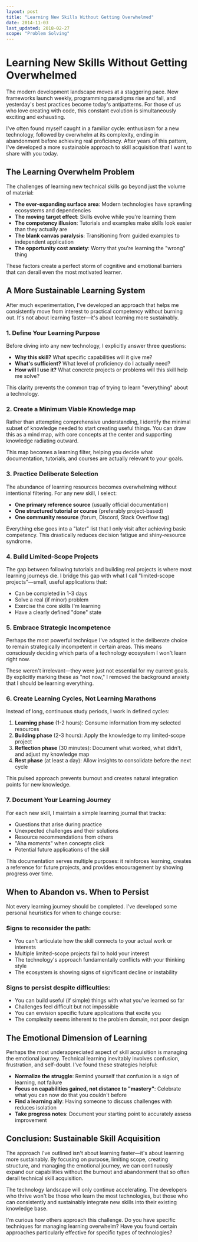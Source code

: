 ```yaml
---
layout: post
title: "Learning New Skills Without Getting Overwhelmed"
date: 2014-11-03
last_updated: 2018-02-27
scope: "Problem Solving"
---
```


# Learning New Skills Without Getting Overwhelmed

The modern development landscape moves at a staggering pace. New frameworks launch weekly, programming paradigms rise and fall, and yesterday's best practices become today's antipatterns. For those of us who love creating with code, this constant evolution is simultaneously exciting and exhausting.

I've often found myself caught in a familiar cycle: enthusiasm for a new technology, followed by overwhelm at its complexity, ending in abandonment before achieving real proficiency. After years of this pattern, I've developed a more sustainable approach to skill acquisition that I want to share with you today.

## The Learning Overwhelm Problem

The challenges of learning new technical skills go beyond just the volume of material:

- **The ever-expanding surface area**: Modern technologies have sprawling ecosystems and dependencies
- **The moving target effect**: Skills evolve while you're learning them
- **The competency illusion**: Tutorials and examples make skills look easier than they actually are
- **The blank canvas paralysis**: Transitioning from guided examples to independent application
- **The opportunity cost anxiety**: Worry that you're learning the "wrong" thing

These factors create a perfect storm of cognitive and emotional barriers that can derail even the most motivated learner.

## A More Sustainable Learning System

After much experimentation, I've developed an approach that helps me consistently move from interest to practical competency without burning out. It's not about learning faster—it's about learning more sustainably.

### 1. Define Your Learning Purpose

Before diving into any new technology, I explicitly answer three questions:

- **Why this skill?** What specific capabilities will it give me?
- **What's sufficient?** What level of proficiency do I actually need?
- **How will I use it?** What concrete projects or problems will this skill help me solve?

This clarity prevents the common trap of trying to learn "everything" about a technology.

### 2. Create a Minimum Viable Knowledge map

Rather than attempting comprehensive understanding, I identify the minimal subset of knowledge needed to start creating useful things. You can draw this as a mind map, with core concepts at the center and supporting knowledge radiating outward.

This map becomes a learning filter, helping you decide what documentation, tutorials, and courses are actually relevant to your goals.

### 3. Practice Deliberate Selection

The abundance of learning resources becomes overwhelming without intentional filtering. For any new skill, I select:

- **One primary reference source** (usually official documentation)
- **One structured tutorial or course** (preferably project-based)
- **One community resource** (forum, Discord, Stack Overflow tag)

Everything else goes into a "later" list that I only visit after achieving basic competency. This drastically reduces decision fatigue and shiny-resource syndrome.

### 4. Build Limited-Scope Projects

The gap between following tutorials and building real projects is where most learning journeys die. I bridge this gap with what I call "limited-scope projects"—small, useful applications that:

- Can be completed in 1-3 days
- Solve a real (if minor) problem
- Exercise the core skills I'm learning
- Have a clearly defined "done" state

### 5. Embrace Strategic Incompetence

Perhaps the most powerful technique I've adopted is the deliberate choice to remain strategically incompetent in certain areas. This means consciously deciding which parts of a technology ecosystem I won't learn right now.

These weren't irrelevant—they were just not essential for my current goals. By explicitly marking these as "not now," I removed the background anxiety that I should be learning everything.

### 6. Create Learning Cycles, Not Learning Marathons

Instead of long, continuous study periods, I work in defined cycles:

1. **Learning phase** (1-2 hours): Consume information from my selected resources
2. **Building phase** (2-3 hours): Apply the knowledge to my limited-scope project
3. **Reflection phase** (30 minutes): Document what worked, what didn't, and adjust my knowledge map
4. **Rest phase** (at least a day): Allow insights to consolidate before the next cycle

This pulsed approach prevents burnout and creates natural integration points for new knowledge.

### 7. Document Your Learning Journey

For each new skill, I maintain a simple learning journal that tracks:

- Questions that arise during practice
- Unexpected challenges and their solutions
- Resource recommendations from others
- "Aha moments" when concepts click
- Potential future applications of the skill

This documentation serves multiple purposes: it reinforces learning, creates a reference for future projects, and provides encouragement by showing progress over time.

## When to Abandon vs. When to Persist

Not every learning journey should be completed. I've developed some personal heuristics for when to change course:

### Signs to reconsider the path:
- You can't articulate how the skill connects to your actual work or interests
- Multiple limited-scope projects fail to hold your interest
- The technology's approach fundamentally conflicts with your thinking style
- The ecosystem is showing signs of significant decline or instability

### Signs to persist despite difficulties:
- You can build useful (if simple) things with what you've learned so far
- Challenges feel difficult but not impossible
- You can envision specific future applications that excite you
- The complexity seems inherent to the problem domain, not poor design


## The Emotional Dimension of Learning

Perhaps the most underappreciated aspect of skill acquisition is managing the emotional journey. Technical learning inevitably involves confusion, frustration, and self-doubt. I've found these strategies helpful:

- **Normalize the struggle**: Remind yourself that confusion is a sign of learning, not failure
- **Focus on capabilities gained, not distance to "mastery"**: Celebrate what you can now do that you couldn't before
- **Find a learning ally**: Having someone to discuss challenges with reduces isolation
- **Take progress notes**: Document your starting point to accurately assess improvement

## Conclusion: Sustainable Skill Acquisition

The approach I've outlined isn't about learning faster—it's about learning more sustainably. By focusing on purpose, limiting scope, creating structure, and managing the emotional journey, we can continuously expand our capabilities without the burnout and abandonment that so often derail technical skill acquisition.

The technology landscape will only continue accelerating. The developers who thrive won't be those who learn the most technologies, but those who can consistently and sustainably integrate new skills into their existing knowledge base.

I'm curious how others approach this challenge. Do you have specific techniques for managing learning overwhelm? Have you found certain approaches particularly effective for specific types of technologies?
